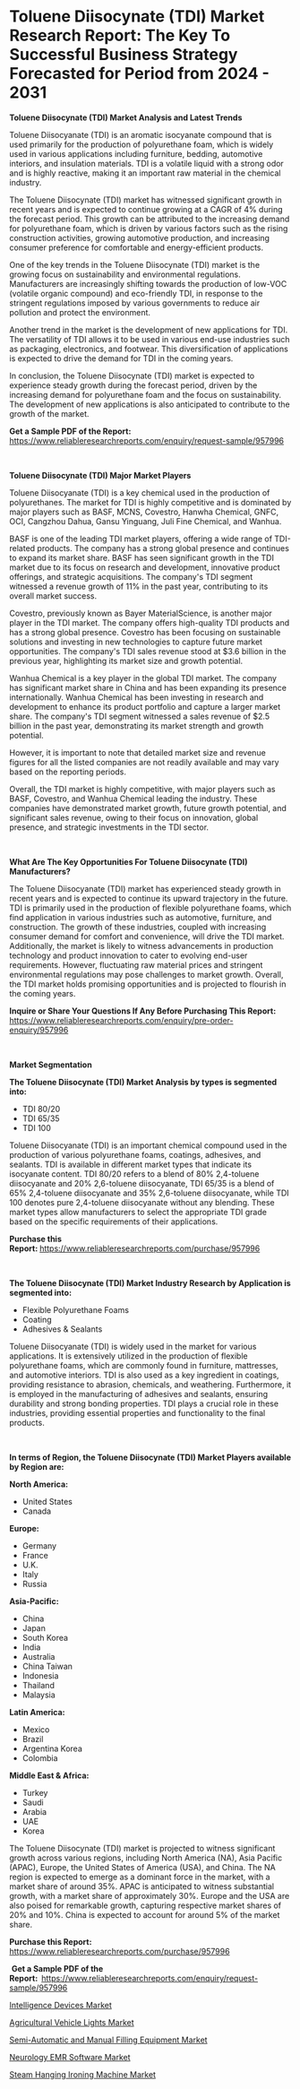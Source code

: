 <p><h1>Toluene Diisocynate (TDI) Market Research Report: The Key To Successful Business Strategy Forecasted for Period from 2024 - 2031</h1></p><p><strong>Toluene Diisocynate (TDI) Market Analysis and Latest Trends</strong></p>
<p><p>Toluene Diisocyanate (TDI) is an aromatic isocyanate compound that is used primarily for the production of polyurethane foam, which is widely used in various applications including furniture, bedding, automotive interiors, and insulation materials. TDI is a volatile liquid with a strong odor and is highly reactive, making it an important raw material in the chemical industry.</p><p>The Toluene Diisocynate (TDI) market has witnessed significant growth in recent years and is expected to continue growing at a CAGR of 4% during the forecast period. This growth can be attributed to the increasing demand for polyurethane foam, which is driven by various factors such as the rising construction activities, growing automotive production, and increasing consumer preference for comfortable and energy-efficient products.</p><p>One of the key trends in the Toluene Diisocynate (TDI) market is the growing focus on sustainability and environmental regulations. Manufacturers are increasingly shifting towards the production of low-VOC (volatile organic compound) and eco-friendly TDI, in response to the stringent regulations imposed by various governments to reduce air pollution and protect the environment.</p><p>Another trend in the market is the development of new applications for TDI. The versatility of TDI allows it to be used in various end-use industries such as packaging, electronics, and footwear. This diversification of applications is expected to drive the demand for TDI in the coming years.</p><p>In conclusion, the Toluene Diisocynate (TDI) market is expected to experience steady growth during the forecast period, driven by the increasing demand for polyurethane foam and the focus on sustainability. The development of new applications is also anticipated to contribute to the growth of the market.</p></p>
<p><strong>Get a Sample PDF of the Report:&nbsp;</strong> <a href="https://www.reliableresearchreports.com/enquiry/request-sample/957996">https://www.reliableresearchreports.com/enquiry/request-sample/957996</a></p>
<p>&nbsp;</p>
<p><strong>Toluene Diisocynate (TDI) Major Market Players</strong></p>
<p><p>Toluene Diisocyanate (TDI) is a key chemical used in the production of polyurethanes. The market for TDI is highly competitive and is dominated by major players such as BASF, MCNS, Covestro, Hanwha Chemical, GNFC, OCI, Cangzhou Dahua, Gansu Yinguang, Juli Fine Chemical, and Wanhua.</p><p>BASF is one of the leading TDI market players, offering a wide range of TDI-related products. The company has a strong global presence and continues to expand its market share. BASF has seen significant growth in the TDI market due to its focus on research and development, innovative product offerings, and strategic acquisitions. The company's TDI segment witnessed a revenue growth of 11% in the past year, contributing to its overall market success.</p><p>Covestro, previously known as Bayer MaterialScience, is another major player in the TDI market. The company offers high-quality TDI products and has a strong global presence. Covestro has been focusing on sustainable solutions and investing in new technologies to capture future market opportunities. The company's TDI sales revenue stood at $3.6 billion in the previous year, highlighting its market size and growth potential.</p><p>Wanhua Chemical is a key player in the global TDI market. The company has significant market share in China and has been expanding its presence internationally. Wanhua Chemical has been investing in research and development to enhance its product portfolio and capture a larger market share. The company's TDI segment witnessed a sales revenue of $2.5 billion in the past year, demonstrating its market strength and growth potential.</p><p>However, it is important to note that detailed market size and revenue figures for all the listed companies are not readily available and may vary based on the reporting periods.</p><p>Overall, the TDI market is highly competitive, with major players such as BASF, Covestro, and Wanhua Chemical leading the industry. These companies have demonstrated market growth, future growth potential, and significant sales revenue, owing to their focus on innovation, global presence, and strategic investments in the TDI sector.</p></p>
<p>&nbsp;</p>
<p><strong>What Are The Key Opportunities For Toluene Diisocynate (TDI) Manufacturers?</strong></p>
<p><p>The Toluene Diisocyanate (TDI) market has experienced steady growth in recent years and is expected to continue its upward trajectory in the future. TDI is primarily used in the production of flexible polyurethane foams, which find application in various industries such as automotive, furniture, and construction. The growth of these industries, coupled with increasing consumer demand for comfort and convenience, will drive the TDI market. Additionally, the market is likely to witness advancements in production technology and product innovation to cater to evolving end-user requirements. However, fluctuating raw material prices and stringent environmental regulations may pose challenges to market growth. Overall, the TDI market holds promising opportunities and is projected to flourish in the coming years.</p></p>
<p><strong>Inquire or Share Your Questions If Any Before Purchasing This Report:</strong> <a href="https://www.reliableresearchreports.com/enquiry/pre-order-enquiry/957996">https://www.reliableresearchreports.com/enquiry/pre-order-enquiry/957996</a></p>
<p>&nbsp;</p>
<p><strong>Market Segmentation</strong></p>
<p><strong>The Toluene Diisocynate (TDI) Market Analysis by types is segmented into:</strong></p>
<p><ul><li>TDI 80/20</li><li>TDI 65/35</li><li>TDI 100</li></ul></p>
<p><p>Toluene Diisocyanate (TDI) is an important chemical compound used in the production of various polyurethane foams, coatings, adhesives, and sealants. TDI is available in different market types that indicate its isocyanate content. TDI 80/20 refers to a blend of 80% 2,4-toluene diisocyanate and 20% 2,6-toluene diisocyanate, TDI 65/35 is a blend of 65% 2,4-toluene diisocyanate and 35% 2,6-toluene diisocyanate, while TDI 100 denotes pure 2,4-toluene diisocyanate without any blending. These market types allow manufacturers to select the appropriate TDI grade based on the specific requirements of their applications.</p></p>
<p><strong>Purchase this Report:&nbsp;</strong><a href="https://www.reliableresearchreports.com/purchase/957996">https://www.reliableresearchreports.com/purchase/957996</a></p>
<p>&nbsp;</p>
<p><strong>The Toluene Diisocynate (TDI) Market Industry Research by Application is segmented into:</strong></p>
<p><ul><li>Flexible Polyurethane Foams</li><li>Coating</li><li>Adhesives & Sealants</li></ul></p>
<p><p>Toluene Diisocyanate (TDI) is widely used in the market for various applications. It is extensively utilized in the production of flexible polyurethane foams, which are commonly found in furniture, mattresses, and automotive interiors. TDI is also used as a key ingredient in coatings, providing resistance to abrasion, chemicals, and weathering. Furthermore, it is employed in the manufacturing of adhesives and sealants, ensuring durability and strong bonding properties. TDI plays a crucial role in these industries, providing essential properties and functionality to the final products.</p></p>
<p>&nbsp;</p>
<p><strong>In terms of Region, the Toluene Diisocynate (TDI) Market Players available by Region are:</strong></p>
<p>
    <p> <strong> North America: </strong>
        <ul>
            <li>United States</li>
            <li>Canada</li>
        </ul>
        </p> 
    <p> <strong> Europe: </strong>
        <ul>
            <li>Germany</li>
            <li>France</li>
            <li>U.K.</li>
            <li>Italy</li>
            <li>Russia</li>
        </ul>
        </p> 
    <p> <strong> Asia-Pacific: </strong>
        <ul>
            <li>China</li>
            <li>Japan</li>
            <li>South Korea</li>
            <li>India</li>
            <li>Australia</li>
            <li>China Taiwan</li>
            <li>Indonesia</li>
            <li>Thailand</li>
            <li>Malaysia</li>
        </ul>
        </p> 
    <p> <strong> Latin America: </strong>
        <ul>
            <li>Mexico</li>
            <li>Brazil</li>
            <li>Argentina Korea</li>
            <li>Colombia</li>
        </ul>
        </p> 
    <p> <strong> Middle East & Africa: </strong>
        <ul>
            <li>Turkey</li>
            <li>Saudi</li>
            <li>Arabia</li>
            <li>UAE</li>
            <li>Korea</li>
        </ul>
    </p>
    </p>
<p><p>The Toluene Diisocynate (TDI) market is projected to witness significant growth across various regions, including North America (NA), Asia Pacific (APAC), Europe, the United States of America (USA), and China. The NA region is expected to emerge as a dominant force in the market, with a market share of around 35%. APAC is anticipated to witness substantial growth, with a market share of approximately 30%. Europe and the USA are also poised for remarkable growth, capturing respective market shares of 20% and 10%. China is expected to account for around 5% of the market share.</p></p>
<p><strong>Purchase this Report: </strong><a href="https://www.reliableresearchreports.com/purchase/957996">https://www.reliableresearchreports.com/purchase/957996</a></p>
<p>&nbsp;<strong>Get a Sample PDF of the Report:&nbsp;&nbsp;</strong><a href="https://www.reliableresearchreports.com/enquiry/request-sample/957996">https://www.reliableresearchreports.com/enquiry/request-sample/957996</a></p>
<p><strong></strong></p>
<p><p><a href="https://medium.com/@josephweaver29/intelligence-devices-market-report-reveals-the-latest-trends-and-growth-opportunities-of-this-e9cb8286001d">Intelligence Devices Market</a></p><p><a href="https://github.com/Alonsoolds3wq1d81czn8rbol/Market-Research-Report-List-1/blob/main/agricultural-vehicle-lights-market.md">Agricultural Vehicle Lights Market</a></p><p><a href="https://github.com/kathiaseamanalvaradovlprc2h/Market-Research-Report-List-1/blob/main/semi-automatic-and-manual-filling-equipment-market.md">Semi-Automatic and Manual Filling Equipment Market</a></p><p><a href="https://medium.com/@josephweaver29/decoding-neurology-emr-software-market-metrics-market-share-trends-and-growth-patterns-93741feef83b">Neurology EMR Software Market</a></p><p><a href="https://medium.com/@josephweaver29/steam-hanging-ironing-machine-market-size-cagr-trends-2024-2030-fbcf11020cb9">Steam Hanging Ironing Machine Market</a></p></p>